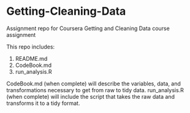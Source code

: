 Getting-Cleaning-Data
=====================

Assignment repo for Coursera Getting and Cleaning Data course assignment

This repo includes:
1) README.md
2) CodeBook.md
3) run_analysis.R

CodeBook.md (when complete) will describe the variables, data, and transformations necessary to get from raw to tidy data.
run_analysis.R (when complete) will include the script that takes the raw data and transforms it to a tidy format.
